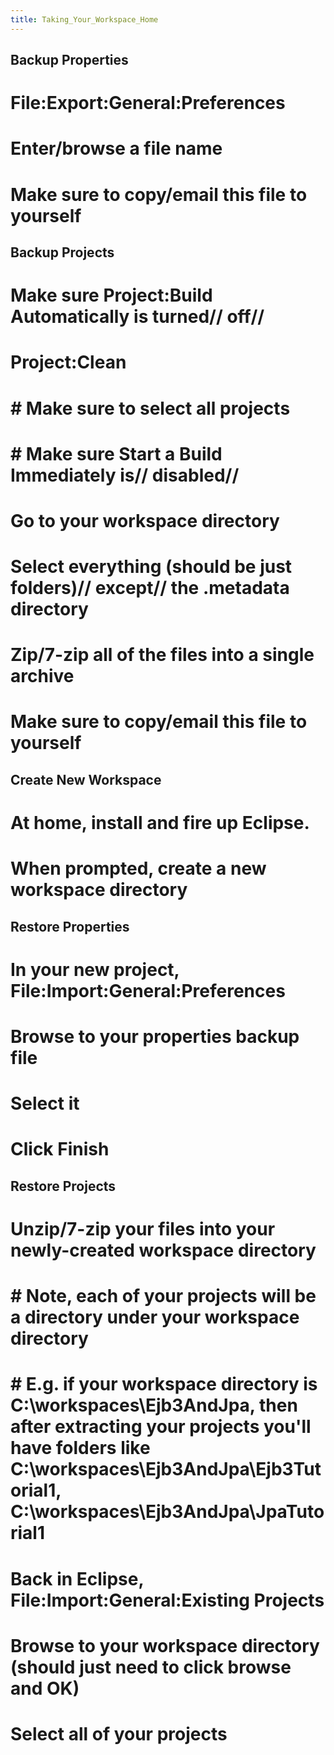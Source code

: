```yaml
---
title: Taking_Your_Workspace_Home
---
```

## Backup Properties
# **File:Export:General:Preferences**
# Enter/browse a file name
# Make sure to copy/email this file to yourself

## Backup Projects
# Make sure **Project:Build Automatically** is turned// **off**//
# **Project:Clean**
# # Make sure to select all projects
# # Make sure **Start a Build Immediately** is// **disabled**//
# Go to your workspace directory
# Select everything (should be just folders)// **except**// the .metadata directory
# Zip/7-zip all of the files into a single archive
# Make sure to copy/email this file to yourself

## Create New Workspace
# At home, install and fire up Eclipse.
# When prompted, create a new workspace directory

## Restore Properties
# In your new project, **File:Import:General:Preferences**
# Browse to your properties backup file
# Select it
# Click **Finish**

## Restore Projects
# Unzip/7-zip your files into your newly-created workspace directory
# # Note, each of your projects will be a directory under your workspace directory
# # E.g. if your workspace directory is C:\workspaces\Ejb3AndJpa, then after extracting your projects you'll have folders like C:\workspaces\Ejb3AndJpa\Ejb3Tutorial1, C:\workspaces\Ejb3AndJpa\JpaTutorial1
# Back in Eclipse, **File:Import:General:Existing** Projects
# Browse to your workspace directory (should just need to click browse and OK)
# Select all of your projects
